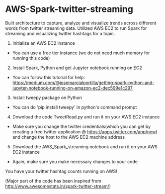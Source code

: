 # AWS-Spark-twitter-streaming
Built architecture to capture, analyze and visualize trends across different words from twitter streaming data. Utilized AWS EC2 to run Spark for streaming and visualizing twitter hashtags for a topic.

1. Initialize an AWS EC2 instance 
 - You can use a free tier instance (we do not need much memory for running this code)

2. Install Spark, Python and get Jupyter notebook running on EC2 
 - You can follow this tutorial for help: https://medium.com/@josemarcialportilla/getting-spark-python-and-jupyter-notebook-running-on-amazon-ec2-dec599e1c297
 
3. Install tweepy package on Python
 - You can do 'pip install tweepy' in python's command prompt
 
4. Download the code TweetRead.py and run it on your AWS EC2 instance
 - Make sure you change the twitter credentials(which you can get by creating a free twitter application @ https://apps.twitter.com/app/new) and change the host to the AWS EC2 machine address
 
5. Download the AWS_Spark_streaming notebook and run it on your AWS EC2 instance
 - Again, make sure you make necessary changes to your code
 
You have your twitter hashtag counts running on AWS!

(Major part of the code has been inspired from http://www.awesomestats.in/spark-twitter-stream/)
